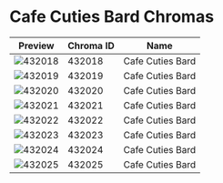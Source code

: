 # Cafe Cuties Bard Chromas

| Preview | Chroma ID | Name |
|---------|-----------|------|
| ![432018](https://raw.communitydragon.org/latest/plugins/rcp-be-lol-game-data/global/default/v1/champion-chroma-images/432/432018.png) | 432018 | Cafe Cuties Bard |
| ![432019](https://raw.communitydragon.org/latest/plugins/rcp-be-lol-game-data/global/default/v1/champion-chroma-images/432/432019.png) | 432019 | Cafe Cuties Bard |
| ![432020](https://raw.communitydragon.org/latest/plugins/rcp-be-lol-game-data/global/default/v1/champion-chroma-images/432/432020.png) | 432020 | Cafe Cuties Bard |
| ![432021](https://raw.communitydragon.org/latest/plugins/rcp-be-lol-game-data/global/default/v1/champion-chroma-images/432/432021.png) | 432021 | Cafe Cuties Bard |
| ![432022](https://raw.communitydragon.org/latest/plugins/rcp-be-lol-game-data/global/default/v1/champion-chroma-images/432/432022.png) | 432022 | Cafe Cuties Bard |
| ![432023](https://raw.communitydragon.org/latest/plugins/rcp-be-lol-game-data/global/default/v1/champion-chroma-images/432/432023.png) | 432023 | Cafe Cuties Bard |
| ![432024](https://raw.communitydragon.org/latest/plugins/rcp-be-lol-game-data/global/default/v1/champion-chroma-images/432/432024.png) | 432024 | Cafe Cuties Bard |
| ![432025](https://raw.communitydragon.org/latest/plugins/rcp-be-lol-game-data/global/default/v1/champion-chroma-images/432/432025.png) | 432025 | Cafe Cuties Bard |